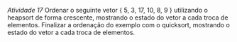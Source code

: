 *Atividade 17*
        Ordenar o seguinte vetor { 5, 3, 17, 10, 8, 9 } utilizando o heapsort de forma crescente, mostrando o estado do vetor a cada troca de elementos.
        Finalizar a ordenação do exemplo com o quicksort, mostrando o estado do vetor a cada troca de elementos.